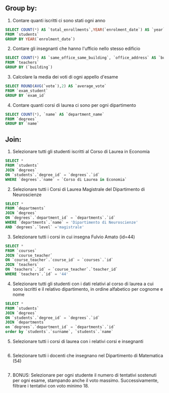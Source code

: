 ## Group by:

1. Contare quanti iscritti ci sono stati ogni anno 
```sql
SELECT COUNT(*) AS `total_enrollments`,YEAR(`enrolment_date`) AS `year` 
FROM `students`
GROUP BY YEAR(`enrolment_date`)
```
2. Contare gli insegnanti che hanno l'ufficio nello stesso edificio 
```sql
SELECT COUNT(*) AS `same_office_same_building`, `office_address` AS `building` 
FROM `teachers`
GROUP BY (`building`)
```
3. Calcolare la media dei voti di ogni appello d'esame 
```sql
SELECT ROUND(AVG(`vote`),2) AS `average_vote`
FROM `exam_student`
GROUP BY `exam_id`
```
4. Contare quanti corsi di laurea ci sono per ogni dipartimento
```sql
SELECT COUNT(*), `name` AS `department_name`
FROM `degrees`
GROUP BY `name`
```

## Join:

1. Selezionare tutti gli studenti iscritti al Corso di Laurea in Economia
```sql
SELECT * 
FROM `students`
JOIN `degrees` 
ON `students`.`degree_id` = `degrees`.`id`
WHERE `degrees`.`name` = `Corso di Laurea in Economia` 
```
2. Selezionare tutti i Corsi di Laurea Magistrale del Dipartimento di Neuroscienze
```sql
SELECT * 
FROM `departments`
JOIN `degrees`
ON `degrees`.`department_id` = `departments`.`id`
WHERE `departments`.`name` = 'Dipartimento di Neuroscienze'
AND `degrees`.`level` ='magistrale'
``` 
3. Selezionare tutti i corsi in cui insegna Fulvio Amato (id=44)
```sql
SELECT * 
FROM `courses`
JOIN `course_teacher` 
ON `course_teacher`.`course_id` = `courses`.`id`
JOIN `teachers`
ON `teachers`.`id` = `course_teacher`.`teacher_id`
WHERE `teachers`.`id` = '44'
```
4. Selezionare tutti gli studenti con i dati relativi al corso di laurea a cui sono iscritti e il relativo dipartimento, in ordine alfabetico per cognome e nome 
```sql
SELECT * 
FROM `students`
JOIN `degrees` 
ON `students`.`degree_id` = `degrees`.`id`
JOIN `departments`
on `degrees`.`department_id` = `departments`.`id`
order by `students`.`surname`, `students`.`name`
```
5. Selezionare tutti i corsi di laurea con i relativi corsi e insegnanti 
```sql
```
6. Selezionare tutti i docenti che insegnano nel Dipartimento di Matematica (54) 
```sql
```
7. BONUS: Selezionare per ogni studente il numero di tentativi sostenuti per ogni esame, stampando anche il voto massimo. Successivamente, filtrare i tentativi con voto minimo 18.
```sql
```